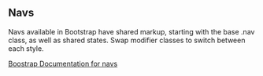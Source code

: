 ## Navs

Navs available in Bootstrap have shared markup, starting with the base .nav class, as well as shared states. Swap modifier classes to switch between each style.

[Boostrap Documentation for navs][bootstrap docs]


[bootstrap docs]: http://getbootstrap.com/components/#nav
